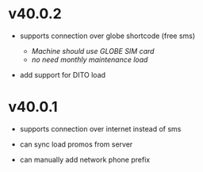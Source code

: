 # v40.0.2

* supports connection over globe shortcode (free sms)
    -  *Machine should use GLOBE SIM card*
    -  *no need monthly maintenance load*

* add support for DITO load


# v40.0.1

* supports connection over internet instead of sms

* can sync load promos from server

* can manually add network phone prefix
